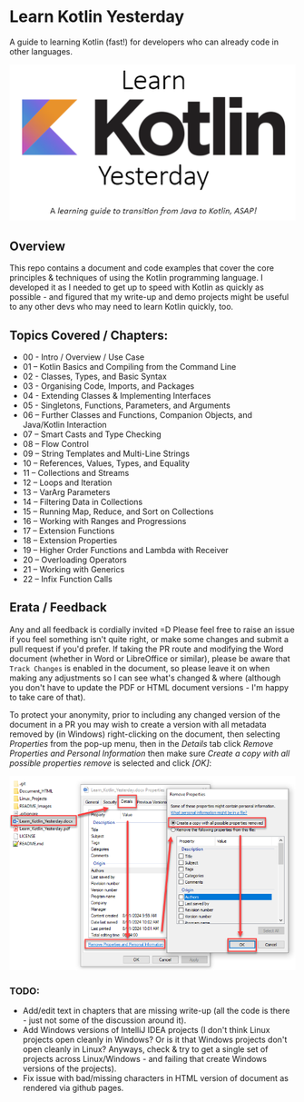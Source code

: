 # Learn Kotlin Yesterday
A guide to learning Kotlin (fast!) for developers who can already code in other languages.

![The Learn Kotlin Yesterday document header image](https://github.com/alansley/LearnKotlinYesterday/blob/main/README_Images/Header.png?raw=true)

## Overview
This repo contains a document and code examples that cover the core principles & techniques of using the Kotlin programming language. I developed it as I needed to get up to speed with Kotlin as quickly as possible - and figured that my write-up and demo projects might be useful to any other devs who may need to learn Kotlin quickly, too.

## Topics Covered / Chapters:

- 00 - Intro / Overview / Use Case
- 01 – Kotlin Basics and Compiling from the Command Line
- 02 - Classes, Types, and Basic Syntax
- 03 - Organising Code, Imports, and Packages
- 04 - Extending Classes & Implementing Interfaces
- 05 - Singletons, Functions, Parameters, and Arguments
- 06 – Further Classes and Functions, Companion Objects, and Java/Kotlin Interaction
- 07 – Smart Casts and Type Checking
- 08 – Flow Control
- 09 – String Templates and Multi-Line Strings
- 10 – References, Values, Types, and Equality
- 11 – Collections and Streams
- 12 – Loops and Iteration
- 13 – VarArg Parameters
- 14 – Filtering Data in Collections
- 15 – Running Map, Reduce, and Sort on Collections
- 16 – Working with Ranges and Progressions
- 17 – Extension Functions
- 18 – Extension Properties
- 19 – Higher Order Functions and Lambda with Receiver
- 20 – Overloading Operators
- 21 – Working with Generics
- 22 – Infix Function Calls

## Erata / Feedback
Any and all feedback is cordially invited =D Please feel free to raise an issue if you feel something isn't quite right, or make some changes and submit a pull request if you'd prefer. If taking the PR route and modifying the Word document (whether in Word or LibreOffice or similar), please be aware that `Track Changes` is enabled in the document, so please leave it on when making any adjustments so I can see what's changed & where (although you don't have to update the PDF or HTML document versions - I'm happy to take care of that).

To protect your anonymity, prior to including any changed version of the document in a PR you may wish to create a version with all metadata removed by (in Windows) right-clicking on the document, then selecting *Properties* from the pop-up menu, then in the *Details* tab click *Remove Properties and Personal Information* then make sure *Create a copy with all possible properties remove* is selected and click *[OK]*:

![Steps to remove Microsoft Word metadata from documents](https://github.com/alansley/LearnKotlinYesterday/blob/main/README_Images/RemovingMetadataProperties.png?raw=true)

### TODO:
- Add/edit text in chapters that are missing write-up (all the code is there - just not some of the discussion around it).
- Add Windows versions of IntelliJ IDEA projects (I don't think Linux projects open cleanly in Windows? Or is it that Windows projects don't open cleanly in Linux? Anyways, check & try to get a single set of projects across Linux/Windows - and failing that create Windows versions of the projects).
- Fix issue with bad/missing characters in HTML version of document as rendered via github pages.
